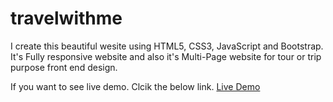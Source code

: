 # travelwithme
I create this beautiful wesite using HTML5, CSS3, JavaScript and Bootstrap. It's Fully responsive website and also it's Multi-Page website for tour or trip purpose front end design.

If you want to see live demo. Clcik the below link.
[Live Demo](https://iamahsan512.github.io/travelwithme/)
